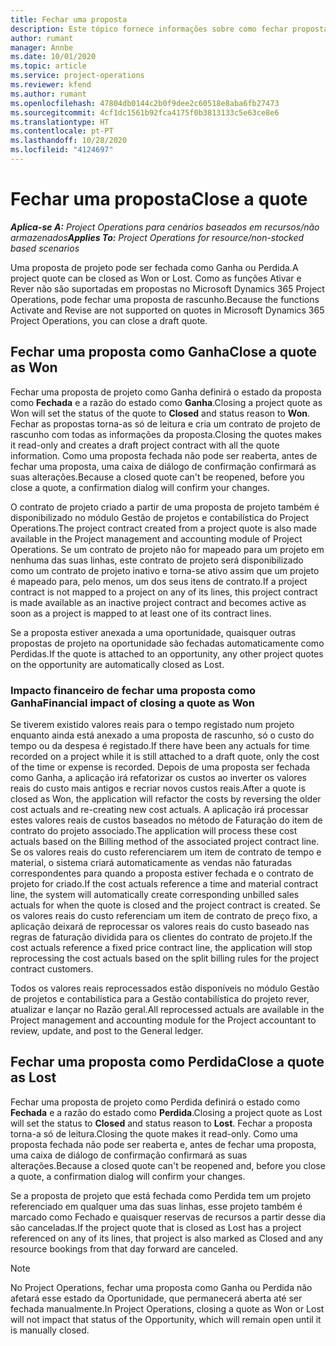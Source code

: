 ```yaml
---
title: Fechar uma proposta
description: Este tópico fornece informações sobre como fechar propostas no Project Operations.
author: rumant
manager: Annbe
ms.date: 10/01/2020
ms.topic: article
ms.service: project-operations
ms.reviewer: kfend
ms.author: rumant
ms.openlocfilehash: 47804db0144c2b0f9dee2c60518e8aba6fb27473
ms.sourcegitcommit: 4cf1dc1561b92fca4175f0b3813133c5e63ce8e6
ms.translationtype: HT
ms.contentlocale: pt-PT
ms.lasthandoff: 10/28/2020
ms.locfileid: "4124697"
---
```

# <a name="close-a-quote"></a><span data-ttu-id="97587-103">Fechar uma proposta</span><span class="sxs-lookup"><span data-stu-id="97587-103">Close a quote</span></span>

<span data-ttu-id="97587-104">_**Aplica-se A:** Project Operations para cenários baseados em recursos/não armazenados_</span><span class="sxs-lookup"><span data-stu-id="97587-104">_**Applies To:** Project Operations for resource/non-stocked based scenarios_</span></span>

<span data-ttu-id="97587-105">Uma proposta de projeto pode ser fechada como Ganha ou Perdida.</span><span class="sxs-lookup"><span data-stu-id="97587-105">A project quote can be closed as Won or Lost.</span></span> <span data-ttu-id="97587-106">Como as funções Ativar e Rever não são suportadas em propostas no Microsoft Dynamics 365 Project Operations, pode fechar uma proposta de rascunho.</span><span class="sxs-lookup"><span data-stu-id="97587-106">Because the functions Activate and Revise are not supported on quotes in Microsoft Dynamics 365 Project Operations, you can close a draft quote.</span></span>

## <a name="close-a-quote-as-won"></a><span data-ttu-id="97587-107">Fechar uma proposta como Ganha</span><span class="sxs-lookup"><span data-stu-id="97587-107">Close a quote as Won</span></span>

<span data-ttu-id="97587-108">Fechar uma proposta de projeto como Ganha definirá o estado da proposta como **Fechada** e a razão do estado como **Ganha**.</span><span class="sxs-lookup"><span data-stu-id="97587-108">Closing a project quote as Won will set the status of the quote to **Closed** and status reason to **Won**.</span></span> <span data-ttu-id="97587-109">Fechar as propostas torna-as só de leitura e cria um contrato de projeto de rascunho com todas as informações da proposta.</span><span class="sxs-lookup"><span data-stu-id="97587-109">Closing the quotes makes it read-only and creates a draft project contract with all the quote information.</span></span> <span data-ttu-id="97587-110">Como uma proposta fechada não pode ser reaberta, antes de fechar uma proposta, uma caixa de diálogo de confirmação confirmará as suas alterações.</span><span class="sxs-lookup"><span data-stu-id="97587-110">Because a closed quote can't be reopened, before you close a quote, a confirmation dialog will confirm your changes.</span></span>

<span data-ttu-id="97587-111">O contrato de projeto criado a partir de uma proposta de projeto também é disponibilizado no módulo Gestão de projetos e contabilística do Project Operations.</span><span class="sxs-lookup"><span data-stu-id="97587-111">The project contract created from a project quote is also made available in the Project management and accounting module of Project Operations.</span></span> <span data-ttu-id="97587-112">Se um contrato de projeto não for mapeado para um projeto em nenhuma das suas linhas, este contrato de projeto será disponibilizado como um contrato de projeto inativo e torna-se ativo assim que um projeto é mapeado para, pelo menos, um dos seus itens de contrato.</span><span class="sxs-lookup"><span data-stu-id="97587-112">If a project contract is not mapped to a project on any of its lines, this project contract is made available as an inactive project contract and becomes active as soon as a project is mapped to at least one of its contract lines.</span></span>

<span data-ttu-id="97587-113">Se a proposta estiver anexada a uma oportunidade, quaisquer outras propostas de projeto na oportunidade são fechadas automaticamente como Perdidas.</span><span class="sxs-lookup"><span data-stu-id="97587-113">If the quote is attached to an opportunity, any other project quotes on the opportunity are automatically closed as Lost.</span></span>

### <a name="financial-impact-of-closing-a-quote-as-won"></a><span data-ttu-id="97587-114">Impacto financeiro de fechar uma proposta como Ganha</span><span class="sxs-lookup"><span data-stu-id="97587-114">Financial impact of closing a quote as Won</span></span>

<span data-ttu-id="97587-115">Se tiverem existido valores reais para o tempo registado num projeto enquanto ainda está anexado a uma proposta de rascunho, só o custo do tempo ou da despesa é registado.</span><span class="sxs-lookup"><span data-stu-id="97587-115">If there have been any actuals for time recorded on a project while it is still attached to a draft quote, only the cost of the time or expense is recorded.</span></span> <span data-ttu-id="97587-116">Depois de uma proposta ser fechada como Ganha, a aplicação irá refatorizar os custos ao inverter os valores reais do custo mais antigos e recriar novos custos reais.</span><span class="sxs-lookup"><span data-stu-id="97587-116">After a quote is closed as Won, the application will refactor the costs by reversing the older cost actuals and re-creating new cost actuals.</span></span> <span data-ttu-id="97587-117">A aplicação irá processar estes valores reais de custos baseados no método de Faturação do item de contrato do projeto associado.</span><span class="sxs-lookup"><span data-stu-id="97587-117">The application will process these cost actuals based on the Billing method of the associated project contract line.</span></span> <span data-ttu-id="97587-118">Se os valores reais do custo referenciarem um item de contrato de tempo e material, o sistema criará automaticamente as vendas não faturadas correspondentes para quando a proposta estiver fechada e o contrato de projeto for criado.</span><span class="sxs-lookup"><span data-stu-id="97587-118">If the cost actuals reference a time and material contract line, the system will automatically create corresponding unbilled sales actuals for when the quote is closed and the project contract is created.</span></span> <span data-ttu-id="97587-119">Se os valores reais do custo referenciam um item de contrato de preço fixo, a aplicação deixará de reprocessar os valores reais do custo baseado nas regras de faturação dividida para os clientes do contrato de projeto.</span><span class="sxs-lookup"><span data-stu-id="97587-119">If the cost actuals reference a fixed price contract line, the application will stop reprocessing the cost actuals based on the split billing rules for the project contract customers.</span></span>

<span data-ttu-id="97587-120">Todos os valores reais reprocessados estão disponíveis no módulo Gestão de projetos e contabilística para a Gestão contabilística do projeto rever, atualizar e lançar no Razão geral.</span><span class="sxs-lookup"><span data-stu-id="97587-120">All reprocessed actuals are available in the Project management and accounting module for the Project accountant to review, update, and post to the General ledger.</span></span> 

## <a name="close-a-quote-as-lost"></a><span data-ttu-id="97587-121">Fechar uma proposta como Perdida</span><span class="sxs-lookup"><span data-stu-id="97587-121">Close a quote as Lost</span></span>

<span data-ttu-id="97587-122">Fechar uma proposta de projeto como Perdida definirá o estado como **Fechada** e a razão do estado como **Perdida**.</span><span class="sxs-lookup"><span data-stu-id="97587-122">Closing a project quote as Lost will set the status to **Closed** and status reason to **Lost**.</span></span> <span data-ttu-id="97587-123">Fechar a proposta torna-a só de leitura.</span><span class="sxs-lookup"><span data-stu-id="97587-123">Closing the quote makes it read-only.</span></span> <span data-ttu-id="97587-124">Como uma proposta fechada não pode ser reaberta e, antes de fechar uma proposta, uma caixa de diálogo de confirmação confirmará as suas alterações.</span><span class="sxs-lookup"><span data-stu-id="97587-124">Because a closed quote can't be reopened and, before you close a quote, a confirmation dialog will confirm your changes.</span></span>

<span data-ttu-id="97587-125">Se a proposta de projeto que está fechada como Perdida tem um projeto referenciado em qualquer uma das suas linhas, esse projeto também é marcado como Fechado e quaisquer reservas de recursos a partir desse dia são canceladas.</span><span class="sxs-lookup"><span data-stu-id="97587-125">If the project quote that is closed as Lost has a project referenced on any of its lines, that project is also marked as Closed and any resource bookings from that day forward are canceled.</span></span>

> [!NOTE]
> <span data-ttu-id="97587-126">No Project Operations, fechar uma proposta como Ganha ou Perdida não afetará esse estado da Oportunidade, que permanecerá aberta até ser fechada manualmente.</span><span class="sxs-lookup"><span data-stu-id="97587-126">In Project Operations, closing a quote as Won or Lost will not impact that status of the Opportunity, which will remain open until it is manually closed.</span></span>
